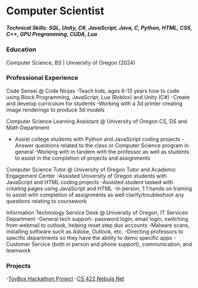 # Computer Scientist

##### Technical Skills: SQL, Unity, C#, JavaScript, Java, C, Python, HTML, CSS, C++, GPU Programming, CUDA, Lua

### Education
Computer Science, BS | University of Oregon (2024)

### Professional Experience
Code Sensei @ Code Ninjas
  -Teach kids, ages 6-13 years how to code using Block Programming, JavaScript, Lua (Roblox) and Unity (C#)
  -Create and develop curriculum for students
  -Working with a 3d printer creating image renderings to produce 3d models

Computer Science Learning Assistant @ University of Oregon CS, DS and Math Department
  - Assist college students with Python and JavaScript coding projects
  -Answer questions related to the class or Computer Science program in general
  -Working with in tandem with the professor as well as students to assist in the completion of projects and assignments

Computer Science Tutor @ University of Oregon Tutor and Academic Engagement Center
  -Assisted University of Oregon students with JavaScript and HTML coding projects
  -Assisted student tasked with creating pages using JavaScript and HTML
  -In person, 1:1 hands on training to assist with completion of assignments as well clarify/troubleshoot any questions relating to coursework

Information Technology Service Desk @ University of Oregon, IT Services Department
  -General tech support- password login, email login, switching from webmail to outlook, helping reset step duo accounts
  -Malware scans, installing software such as Adobe, Outlook, etc.
  -Directing professors to specific departments so they have the ability to demo specific apps
  -Customer Service (both in person and phone support), communication, and teamwork

### Projects
-[ToyBox Hackathon Project](https://b3lla-gam3s.itch.io/logic-gate-simulator)
-[CS 422 Nebula Net](https://www.nebulanet.net/)
